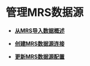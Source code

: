 # 管理MRS数据源<a name="ZH-CN_TOPIC_0000001405317010"></a>

-   **[从MRS导入数据概述](从MRS导入数据概述.md)**  

-   **[创建MRS数据源连接](创建MRS数据源连接.md)**  

-   **[更新MRS数据源配置](更新MRS数据源配置.md)**  


